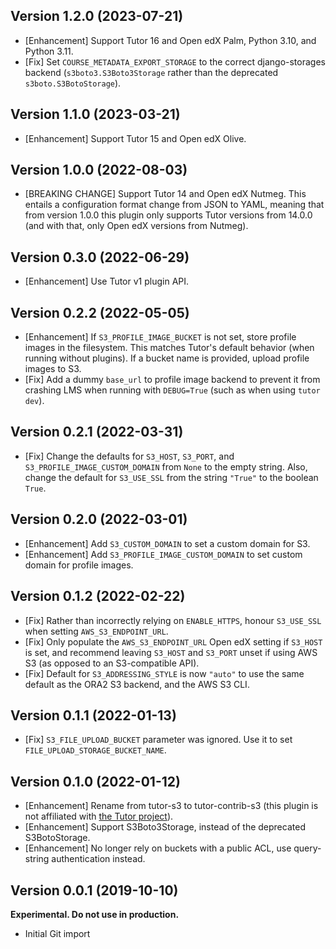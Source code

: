 ## Version 1.2.0 (2023-07-21)

* [Enhancement] Support Tutor 16 and Open edX Palm, Python 3.10, and Python 3.11.
* [Fix] Set `COURSE_METADATA_EXPORT_STORAGE` to the correct
  django-storages backend (`s3boto3.S3Boto3Storage` rather than the
  deprecated `s3boto.S3BotoStorage`).

## Version 1.1.0 (2023-03-21)

* [Enhancement] Support Tutor 15 and Open edX Olive.

## Version 1.0.0 (2022-08-03)

* [BREAKING CHANGE] Support Tutor 14 and Open edX Nutmeg. This entails
  a configuration format change from JSON to YAML, meaning that from
  version 1.0.0 this plugin only supports Tutor versions from 14.0.0
  (and with that, only Open edX versions from Nutmeg).

## Version 0.3.0 (2022-06-29)

* [Enhancement] Use Tutor v1 plugin API.

## Version 0.2.2 (2022-05-05)

* [Enhancement] If `S3_PROFILE_IMAGE_BUCKET` is not set, store profile 
  images in the filesystem. This matches Tutor's default behavior (when 
  running without plugins). If a bucket name is provided, upload profile 
  images to S3.
* [Fix] Add a dummy `base_url` to profile image backend to prevent
  it from crashing LMS when running with `DEBUG=True` (such as when using
  `tutor dev`).

## Version 0.2.1 (2022-03-31)

* [Fix] Change the defaults for `S3_HOST`, `S3_PORT`, and
  `S3_PROFILE_IMAGE_CUSTOM_DOMAIN` from `None` to the empty
  string. Also, change the default for `S3_USE_SSL` from the string
  `"True"` to the boolean `True`.

## Version 0.2.0 (2022-03-01)

* [Enhancement] Add `S3_CUSTOM_DOMAIN` to set a custom domain for S3.
* [Enhancement] Add `S3_PROFILE_IMAGE_CUSTOM_DOMAIN` to set custom domain for 
  profile images.

## Version 0.1.2 (2022-02-22)
 
* [Fix] Rather than incorrectly relying on `ENABLE_HTTPS`, honour
  `S3_USE_SSL` when setting `AWS_S3_ENDPOINT_URL`.
* [Fix] Only populate the `AWS_S3_ENDPOINT_URL` Open edX setting if
  `S3_HOST` is set, and recommend leaving `S3_HOST` and `S3_PORT`
  unset if using AWS S3 (as opposed to an S3-compatible API).
* [Fix] Default for `S3_ADDRESSING_STYLE` is now `"auto"` to use 
  the same default as the ORA2 S3 backend, and the AWS S3 CLI.

## Version 0.1.1 (2022-01-13)

* [Fix] `S3_FILE_UPLOAD_BUCKET` parameter was ignored. Use it to set
  `FILE_UPLOAD_STORAGE_BUCKET_NAME`.

## Version 0.1.0 (2022-01-12)

* [Enhancement] Rename from tutor-s3 to tutor-contrib-s3 (this plugin
  is not affiliated with [the Tutor
  project](https://docs.tutor.overhang.io/)).
* [Enhancement] Support S3Boto3Storage, instead of the deprecated
  S3BotoStorage.
* [Enhancement] No longer rely on buckets with a public ACL, use
  query-string authentication instead.

## Version 0.0.1 (2019-10-10)

**Experimental. Do not use in production.**

* Initial Git import
